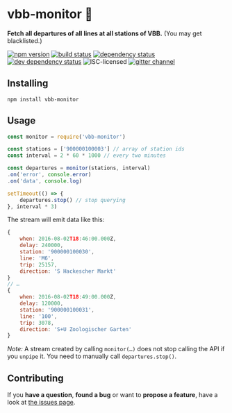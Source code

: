 # vbb-monitor 🔭

**Fetch all departures of all lines at all stations of VBB.** (You may get blacklisted.)

[![npm version](https://img.shields.io/npm/v/vbb-monitor.svg)](https://www.npmjs.com/package/vbb-monitor)
[![build status](https://img.shields.io/travis/derhuerst/vbb-monitor.svg)](https://travis-ci.org/derhuerst/vbb-monitor)
[![dependency status](https://img.shields.io/david/derhuerst/vbb-monitor.svg)](https://david-dm.org/derhuerst/vbb-monitor)
[![dev dependency status](https://img.shields.io/david/dev/derhuerst/vbb-monitor.svg)](https://david-dm.org/derhuerst/vbb-monitor#info=devDependencies)
![ISC-licensed](https://img.shields.io/github/license/derhuerst/vbb-monitor.svg)
[![gitter channel](https://badges.gitter.im/derhuerst/vbb-rest.svg)](https://gitter.im/derhuerst/vbb-rest)


## Installing

```shell
npm install vbb-monitor
```


## Usage

```js
const monitor = require('vbb-monitor')

const stations = ['900000100003'] // array of station ids
const interval = 2 * 60 * 1000 // every two minutes

const departures = monitor(stations, interval)
.on('error', console.error)
.on('data', console.log)

setTimeout(() => {
	departures.stop() // stop querying
}, interval * 3)
```

The stream will emit data like this:

```js
{
	when: 2016-08-02T18:46:00.000Z,
	delay: 240000,
	station: '900000100030',
	line: 'M6',
	trip: 25157,
	direction: 'S Hackescher Markt'
}
// …
{
	when: 2016-08-02T18:49:00.000Z,
	delay: 120000,
	station: '900000100031',
	line: '100',
	trip: 3078,
	direction: 'S+U Zoologischer Garten'
}
```

*Note:* A stream created by calling `monitor(…)` does not stop calling the API if you `unpipe` it. You need to manually call `departures.stop()`.


## Contributing

If you **have a question**, **found a bug** or want to **propose a feature**, have a look at [the issues page](https://github.com/derhuerst/vbb-monitor/issues).
